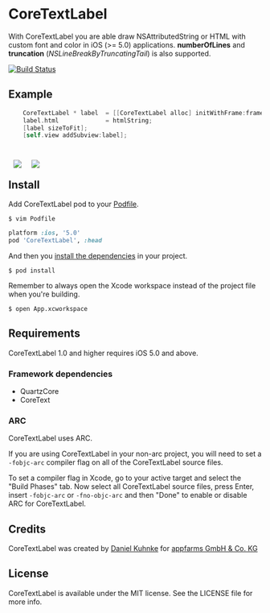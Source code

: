 # CoreTextLabel

With CoreTextLabel you are able draw NSAttributedString or HTML with custom font and color in iOS (>= 5.0) applications. 
**numberOfLines** and **truncation** (*NSLineBreakByTruncatingTail*) is also supported.

[![Build Status](https://api.travis-ci.org/appfarms/CoreTextLabel.png)](https://api.travis-ci.org/appfarms/CoreTextLabel.png)

## Example

``` objective-c
    CoreTextLabel * label  = [[CoreTextLabel alloc] initWithFrame:frame];
    label.html             = htmlString;
    [label sizeToFit];
    [self.view addSubview:label];
```

<br style="display: block;" />
<img src="https://raw.github.com/dkuhnke/CoreTextLabel/master/Sample/Screenshot-1.png" style="float: left; margin: 10px;" />
<img src="https://raw.github.com/dkuhnke/CoreTextLabel/master/Sample/Screenshot-2.png" style="float: left; margin: 10px;" />
<br style="display: block;" />

## Install

Add CoreTextLabel pod to your [Podfile](https://github.com/CocoaPods/CocoaPods/wiki/A-Podfile).

```
$ vim Podfile
```

```ruby
platform :ios, '5.0'
pod 'CoreTextLabel', :head
```

And then you [install the dependencies](https://github.com/CocoaPods/CocoaPods/wiki/Creating-a-project-that-uses-CocoaPods) in your project.

```
$ pod install
```

Remember to always open the Xcode workspace instead of the project file when you're building.

```
$ open App.xcworkspace
```

## Requirements

CoreTextLabel 1.0 and higher requires iOS 5.0 and above.

### Framework dependencies

- QuartzCore
- CoreText

### ARC

CoreTextLabel uses ARC.

If you are using CoreTextLabel in your non-arc project, you will need to set a `-fobjc-arc` compiler flag on all of the CoreTextLabel source files.

To set a compiler flag in Xcode, go to your active target and select the "Build Phases" tab. Now select all CoreTextLabel source files, press Enter, insert `-fobjc-arc` or `-fno-objc-arc` and then "Done" to enable or disable ARC for CoreTextLabel.

## Credits

CoreTextLabel was created by [Daniel Kuhnke](https://github.com/appfarms/) for [appfarms GmbH & Co. KG](http://www.appfarms.com)

## License

CoreTextLabel is available under the MIT license. See the LICENSE file for more info.
